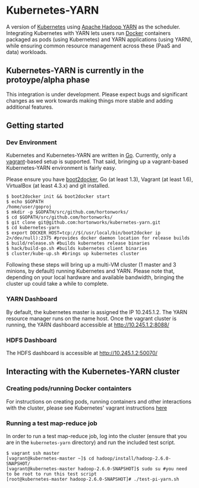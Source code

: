 # Kubernetes-YARN

A version of [Kubernetes](https://github.com/GoogleCloudPlatform/kubernetes) using [Apache Hadoop YARN](http://hadoop.apache.org/docs/current/hadoop-yarn/hadoop-yarn-site/YARN.html) as the scheduler. Integrating Kubernetes with YARN lets users run [Docker](https://www.docker.com/whatisdocker/) containers packaged as pods (using Kubernetes) and YARN applications (using YARN), while ensuring common resource management across these (PaaS and data) workloads. 

## Kubernetes-YARN is currently in the protoype/alpha phase
This integration is under development. Please expect bugs and significant changes as we work towards making things more stable and adding additional features.


## Getting started
### Dev Environment
Kubernetes and Kubernetes-YARN are written in [Go](http://golang.org). Currently, only a [vagrant](http://www.vagrantup.com/)-based setup is supported. That said, bringing up a vagrant-based Kubernetes-YARN environment is fairly easy. 

Please ensure you have [boot2docker](http://boot2docker.io/), Go (at least 1.3), Vagrant (at least 1.6), VirtualBox (at least 4.3.x) and git installed. 

```
$ boot2docker init && boot2docker start
$ echo $GOPATH
/home/user/goproj
$ mkdir -p $GOPATH/src/github.com/hortonworks/
$ cd $GOPATH/src/github.com/hortonworks/
$ git clone git@github.com:hortonworks/kubernetes-yarn.git
$ cd kubernetes-yarn
$ export DOCKER_HOST=tcp://$(/usr/local/bin/boot2docker ip 2>/dev/null):2375 #provides docker daemon location for release builds
$ build/release.sh #builds kubernetes release binaries 
$ hack/build-go.sh #builds kubernetes client binaries
$ cluster/kube-up.sh #brings up kubernetes cluster
```
Following these steps will bring up a multi-VM cluster (1 master and 3 minions, by default) running Kubernetes and YARN. Please note that, depending on your local hardware and available bandwidth, bringing the cluster up could take a while to complete.
### YARN Dashboard
By default, the kubernetes master is assigned the IP 10.245.1.2. The YARN resource manager runs on the name host. Once the vagrant cluster is running, the YARN dashboard accessible at http://10.245.1.2:8088/

### HDFS Dashboard
The HDFS dashboard is accessible at http://10.245.1.2:50070/

## Interacting with the Kubernetes-YARN cluster
### Creating pods/running Docker containters
For instructions on creating pods, running containers and other interactions with the cluster, please see Kubernetes' vagrant instructions [here](https://github.com/GoogleCloudPlatform/kubernetes/blob/master/docs/getting-started-guides/vagrant.md#running-containers)

### Running a test map-reduce job
In order to run a test map-reduce job, log into the cluster (ensure that you are in the `kubernetes-yarn` directory) and run the included test script.

```
$ vagrant ssh master
[vagrant@kubernetes-master ~]$ cd hadoop/install/hadoop-2.6.0-SNAPSHOT/
[vagrant@kubernetes-master hadoop-2.6.0-SNAPSHOT]$ sudo su #you need to be root to run this test script
[root@kubernetes-master hadoop-2.6.0-SNAPSHOT]# ./test-pi-yarn.sh
```
